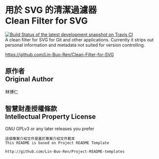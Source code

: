 # 用於 SVG 的清潔過濾器<br>Clean Filter for SVG
[![Build Status of the latest development snapshot on Travis CI](https://travis-ci.org/Lin-Buo-Ren/Clean-Filter-for-SVG.svg?branch=master)](https://travis-ci.org/Lin-Buo-Ren/Clean-Filter-for-SVG)  
A clean filter for SVG for Git and other applications.  Currently it strips out personal information and metadata not suited for version controlling.

<https://github.com/Lin-Buo-Ren/Clean-Filter-for-SVG>

## 原作者<br>Original Author
林博仁

## 智慧財產授權條款<br>Intellectual Property License
GNU GPLv3 or any later releases you prefer

```
這個專案介紹文件是基於專案介紹文件範本
This README is based on Project README Template

http://github.com/Lin-Buo-Ren/Project-README-templates
```
